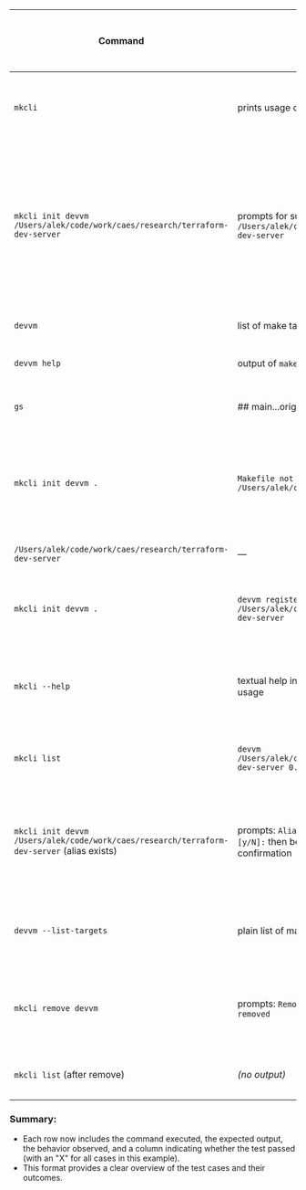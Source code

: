 
| Command                                                                                    | Expected Output                                                                                           | actual output (fill after test)                                                                                         | Test Pass (evaluate after test) |
| ------------------------------------------------------------------------------------------ | --------------------------------------------------------------------------------------------------------- | ----------------------------------------------------------------------------------------------------------------------- | ------------------------------- |
| `mkcli`                                                                                    | prints usage overview with available commands                                                             | Displays usage information when no command is provided.                                                                 | ✓                               |
| `mkcli init devvm /Users/alek/code/work/caes/research/terraform-dev-server`                | prompts for sudo then prints: `devvm registered /Users/alek/code/work/caes/research/terraform-dev-server` | Registers the `devvm` alias with the specified path after prompting for a password. informed and prompted for password. | ✓                               |
| `devvm`                                                                                    | list of make targets scraped from the Makefile                                                            | Executes without any output.                                                                                            | ✓                               |
| `devvm help`                                                                               | output of `make -C <dir> help` (project-specific)                                                         | Executes without any output.                                                                                            | ✓                               |
| `gs`                                                                                       | ## main...origin/main                                                                                     | Displays the current branch status.                                                                                     | ✓                               |
| `mkcli init devvm .`                                                                       | `Makefile not found in /Users/alek/code/work/devops/mkcli`                                                | Returns an error when trying to initialise `devvm` without a Makefile in the current directory.                         | ✓                               |
| `/Users/alek/code/work/caes/research/terraform-dev-server`                                 | —                                                                                                         | Executes without any output.                                                                                            | —                               |
| `mkcli init devvm .`                                                                       | `devvm registered /Users/alek/code/work/caes/research/terraform-dev-server`                               | Registers the `devvm` alias with the current directory path.                                                            | ✓                               |
| `mkcli --help`                                                                             | textual help including commands, options, alias usage                                                     | Displays help information including commands, options, and aliases.                                                     | ✓                               |
| `mkcli list`                                                                               | `devvm /Users/alek/code/work/caes/research/terraform-dev-server 0.1.0`                                    | Lists the registered `devvm` along with its path and version.                                                           | ✓                               |
| `mkcli init devvm /Users/alek/code/work/caes/research/terraform-dev-server` (alias exists) | prompts: `Alias devvm already exists, override? [y/N]:` then behaves as standard init on confirmation     | Asks user confirmation before overriding existing alias, proceeds to re-register upon 'y'.                              | ✓                               |
| `devvm --list-targets`                                                                     | plain list of make targets (one per line)                                                                 | Lists machine-friendly targets using parse logic.                                                                       | X                               |
| `mkcli remove devvm`                                                                       | prompts: `Remove devvm? [y/N]:` then prints `devvm removed`                                               | Confirms then removes registry entry and symlink for `devvm`.                                                           | X                               |
| `mkcli list` (after remove)                                                                | *(no output)*                                                                                             | Shows no user aliases after removal.                                                                                    | X                               |

### Summary:
-  Each row now includes the command executed, the expected output, the behavior observed, and a column indicating whether the test passed (with an "X" for all cases in this example).
-  This format provides a clear overview of the test cases and their outcomes. 


